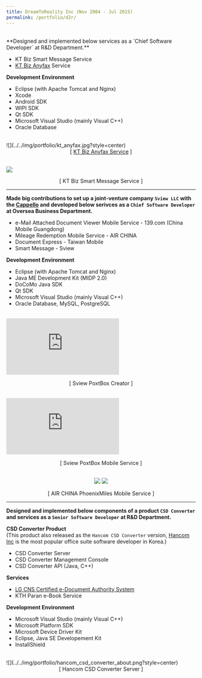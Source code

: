 ```yaml
---
title: DreamToReality Inc (Nov 2004 - Jul 2015)
permalink: /portfolio/d2r/
---
```


<br/>
**Designed and implemented below services as a `Chief Software Developer` at R&D Department.**

* KT Biz Smart Message Service
* [KT Biz Anyfax](https://www.anyfax.co.kr/) Service

**Development Environment**

* Eclipse (with Apache Tomcat and Nginx)
* Xcode
* Android SDK
* WIPI SDK
* Qt SDK
* Microsoft Visual Studio (mainly Visual C++)
* Oracle Database

<br/>
![](../../img/portfolio/kt_anyfax.jpg?style=center)
<center>[ <a href="https://www.anyfax.co.kr/">KT Biz Anyfax Service</a> ]</center>
<br/>

![](../../img/portfolio/d2r_csd_mobile.png?style=center)
<center>[ KT Biz Smart Message Service ]</center>

---

**Made big contributions to set up a joint-venture company `Sview LLC` with the [Cappello](http://www.cappellocorp.com/) and developed below serivces as a `Chief Software Developer` at Oversea Business Department.**

* e-Mail Attached Document Viewer Mobile Service - 139.com (China Mobile Guangdong)
* Mileage Redemption Mobile Service - AIR CHINA
* Document Express - Taiwan Mobile
* Smart Message - Sview

**Development Environment**

* Eclipse (with Apache Tomcat and Nginx)
* Java ME Development Kit (MIDP 2.0)
* DoCoMo Java SDK
* Qt SDK
* Microsoft Visual Studio (mainly Visual C++)
* Oracle Database, MySQL, PostgreSQL

<br/>
<div class="youtube-container">
    <iframe frameborder="0" allowfullscreen src="https://www.youtube.com/embed/IJW_GNIKGzU"></iframe>
</div>
<p align="center">[ Sview PoxtBox Creator ]</p>
<br/>

<div class="youtube-container">
    <iframe frameborder="0" allowfullscreen src="https://www.youtube.com/embed/UlIihwR3RQ8"></iframe>
</div>
<p align="center">[ Sview PoxtBox Mobile Service ]</p>
<br/>

<div align="center">
	<div style="display:inline-block">
		<img src="../../img/portfolio/airchina_mobileapp_1.png"/>
	</div>
	<div style="display:inline-block">
		<img src="../../img/portfolio/airchina_mobileapp_2.png"/>
	</div>
	<p>[ AIR CHINA PhoenixMiles Mobile Service ]</p>
</div>

---

**Designed and implemented below components of a product `CSD Converter` and services as a `Senior Software Developer` at R&D Department.**

**CSD Converter Product** <br/>
(This product also released as the `Hancom CSD Converter` version, [Hancom Inc](http://www.hancom.com) is the most popular office suite software developer in Korea.)
* CSD Converter Server
* CSD Converter Management Console
* CSD Converter API (Java, C++)

**Services**
* [LG CNS Certified e-Document Authority System](https://docubank.lgcns.com/)
* KTH Paran e-Book Service

**Development Environment**

* Microsoft Visual Studio (mainly Visual C++)
* Microsoft Platform SDK
* Microsoft Device Driver Kit
* Eclipse, Java SE Developement Kit
* InstallShield

<br/>
![](../../img/portfolio/hancom_csd_converter_about.png?style=center)
<center>[ Hancom CSD Converter Server ]</center>

